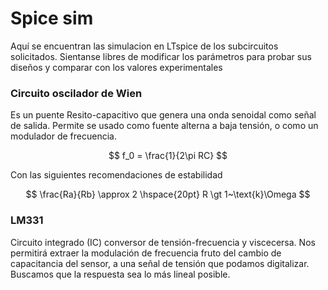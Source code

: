 # Spice sim 

Aquí se encuentran las simulacion en LTspice de los subcircuitos solicitados. Sientanse libres de modificar los parámetros para probar sus diseños y comparar con los valores experimentales 

### Circuito oscilador de Wien 
Es un puente Resito-capacitivo que genera una onda senoidal como señal de salida. Permite se usado como fuente alterna a baja tensión, o como un modulador de frecuencia. 

$$
    f_0 = \frac{1}{2\pi RC}
$$

Con las siguientes recomendaciones de estabilidad 

$$
    \frac{Ra}{Rb} \approx 2 \hspace{20pt} R \gt 1~\text{k}\Omega 
$$

### LM331 
Circuito integrado (IC) conversor de tensión-frecuencia y viscecersa. Nos permitirá extraer la modulación de frecuencia fruto del cambio de capacitancia del sensor, a una señal de tensión que podamos digitalizar. Buscamos que la respuesta sea lo más lineal posible. 








 

